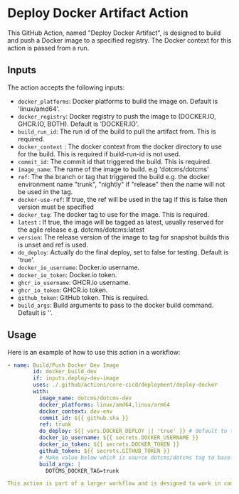 # Deploy Docker Artifact Action

This GitHub Action, named "Deploy Docker Artifact", is designed to build and push a Docker image to a specified registry. The Docker context for this action is passed from a run.

## Inputs

The action accepts the following inputs:

- `docker_platforms`: Docker platforms to build the image on. Default is 'linux/amd64'.
- `docker_registry`: Docker registry to push the image to (DOCKER.IO, GHCR.IO, BOTH). Default is 'DOCKER.IO'.
- `build_run_id`: The run id of the build to pull the artifact from. This is required.
- `docker_context` : The docker context from the docker directory to use for the build. This is required if build-run-id is not used.
- `commit_id`: The commit id that triggered the build. This is required.
- `image_name`: The name of the image to build. e.g 'dotcms/dotcms'
- `ref`: The the branch or tag that triggered the build e.g. the docker environment name "trunk", "nightly" if "release" then the name will not be used in the tag.
- `docker-use-ref`: If true, the ref will be used in the tag if this is false then version must be specified
- `docker_tag`: The docker tag to use for the image. This is required.
- `latest` : If true, the image will be tagged as latest, usually reserved for the agile release e.g. dotcms/dotcms:latest
- `version`: The release version of the image to tag for snapshot builds this is unset and ref is used.
- `do_deploy`: Actually do the final deploy, set to false for testing. Default is 'true'.
- `docker_io_username`: Docker.io username.
- `docker_io_token`: Docker.io token.
- `ghcr_io_username`: GHCR.io username.
- `ghcr_io_token`: GHCR.io token.
- `github_token`: GitHub token. This is required.
- `build_args`: Build arguments to pass to the docker build command. Default is ''.

## Usage

Here is an example of how to use this action in a workflow:

```yaml
- name: Build/Push Docker Dev Image
        id: docker_build_dev
        if: inputs.deploy-dev-image
        uses: ./.github/actions/core-cicd/deployment/deploy-docker
        with:
          image_name: dotcms/dotcms-dev
          docker_platforms: linux/amd64,linux/arm64
          docker_context: dev-env
          commit_id: ${{ github.sha }}
          ref: trunk
          do_deploy: ${{ vars.DOCKER_DEPLOY || 'true' }} # default to true, set to disable in fork
          docker_io_username: ${{ secrets.DOCKER_USERNAME }}
          docker_io_token: ${{ secrets.DOCKER_TOKEN }}
          github_token: ${{ secrets.GITHUB_TOKEN }}
          # Make value below which is source dotcms/dotcms tag to base dev image on dynamic to use whatever tag created above
          build_args: |
            DOTCMS_DOCKER_TAG=trunk

This action is part of a larger workflow and is designed to work in conjunction with other actions. It is used to build and push a Docker image as part of a continuous integration/continuous deployment (CI/CD) pipeline.
